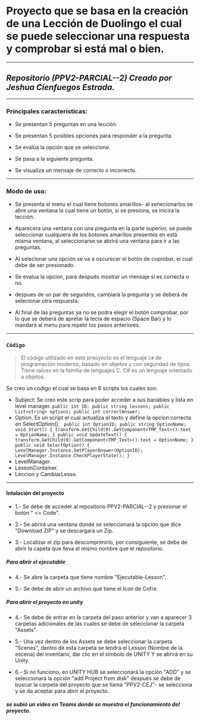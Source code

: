 # Proyecto que se basa en la creación de una Lección de Duolingo el cual se puede seleccionar una respuesta y comprobar si está mal o bien. #
---
## *Repositorio (PPV2-PARCIAL--2) Creado por Jeshua Cienfuegos Estrada.* ##
***
 ### **Principales características:** ###
 
 + Se presentan 5 preguntas en una lección.
 
 + Se presentan 5 posibles opciones para responder a la pregunta.
 
 + Se evalúa la opción que se seleccione.
 
 + Se pasa a la siguiente pregunta.

 + Se visualiza un mensaje de correcto o incorrecto.
 
---
### Modo de uso: ###
+ Se presenta el menu el cual tiene botones amarillos- al señecionarlos se abre una ventana la cual tiene un botón, si se presiona, se inicira la lección.
  
+ Aparecera una ventana con una pregunta en la parte superior, se puede seleccionar cualquiera de los botones amarillos presentes en está misma ventana, al seleccionarse se abrirá una ventana para ir a las preguntas.

+ Al selecionar una opción se va a oscurecer el botón de coprobar, el cual debe de ser presionado.

+ Se evalua la opcion, para después mostrar un mensaje si es correcta o no.

+ despues de un par de segundos, cambiará la pregunta y se deberá de selecionar otra respuesta.

+ Al final de las preguntas ya no se podra elegir el botón comprobar, por lo que se deberá de apretar la tecla de espacio (Space Bar) y lo mandará al menu para repetir los pasos anteriores.
---
### ` Código ` ###
> El código utilizado en este preoyecto es el lenguaje ` C# ` de programación moderno, basado en objetos y con seguridad de tipos. Tiene raíces en la familia de lenguajes C.
> C# es un lenguaje orientado a objetos.

Se creo un codigo el cual se basa en 6 scripts los cuales son:
+ Subject: Se creo este scrip para poder acceder a sus bariables y lista en level manager. 
  ` public int ID;
 public string lessons;
 public List<string> options;
 public int correctAnswer;  `
+ Option. Es un script el cual actualiza el texto y define la opcion correcta en SelectOption().
   ` public int OptionID;
     public string OptionName;
   void Start()
{
transform.GetChild(0).GetComponent<TMP_Text>().text = OptionName;
}
public void UpdateText()
{
transform.GetChild(0).GetComponent<TMP_Text>().text = OptionName;
}
public void SelectOption()
{
LevelManager.Instance.SetPlayerAnswer(OptionID);
LevelManager.Instance.CheckPlayerState();
}`
+ LevelManager.
+ LessonContainer.
+ Leccion y CambiarLesso.
---
#### Intalación del proyecto ####
 + 1.- Se debe de acceder al repositorio PPV2-PARCIAL--2 y presionar el botón " <> Code".
 
 + 2.- Se abrirá una ventana donde se seleccionará la opción que dice "Download ZIP" y se descargara un Zip.
 
 + 3.- Localizar el zip para descomprimirlo, por consiguiente, se debe de abrir la capeta que lleva el mismo nombre que el repositorio.

##### Para abrir el ejecutable #####
+ 4.- Se abre la carpeta que tiene nombre "Ejecutable-Lesson". 
 
+ 5.- Se debe de abrir un archivo que tiene el Icon de Cofre.

##### Para abrir el proyecto en unity ##### 

 + 4.- Se debe de entrar en la carpeta del paso anterior y van a aparecer 3 carpetas adicionales de las cuales se debe de seleccionar la carpeta "Assets". 
 
 + 5.- Una vez dentro de los Assets se debe seleccionar la carpeta "Scenes", dentro de esta carpeta se tendrá el Lesson (Nombre de la escena) del inventario, dar clic en el símbolo de UNITY Y se abrirá en su Unity. 
 
 + 6.- Si no funciono, en UNITY HUB se seleccionará la opción "ADD" y se seleccionará la opción "add Project from disk" después se debe de buscar la carpeta del proyecto que se llama "PPV2-CEJ"- se selecciona y se da aceptar para abrir el proyecto.

##### se subió un video en Teams donde se muestra el funcionamiento del proyecto. #####

